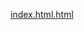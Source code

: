 [index.html.html](https://github.com/user-attachments/files/23000237/index.html.html)
<!DOCTYPE html>
<html lang="en">
<head>
    <meta charset="UTF-8">
    <meta name="viewport" content="width=device-width, initial-scale=1.0">
    <title>Colorful Tables</title>
    <style>
        .table-container {
            display: flex;
            gap: 20px;
            margin: 20px;
        }
        
        table {
            border-collapse: collapse;
            width: 45%;
        }
        
        th, td {
            border: 1px solid black;
            padding: 8px;
            text-align: center;
        }
        
        /* First Table Colors */
        .table1 tr:nth-child(1) td:nth-child(1) { background-color: #FF6B6B; } /* Red */
        .table1 tr:nth-child(1) td:nth-child(2) { background-color: #4ECDC4; } /* Teal */
        .table1 tr:nth-child(1) td:nth-child(3) { background-color: #FFE66D; } /* Yellow */
        .table1 tr:nth-child(1) td:nth-child(4) { background-color: #95E1D3; } /* Mint */
        .table1 tr:nth-child(1) td:nth-child(5) { background-color: #FFA5A5; } /* Light Red */
        
        .table1 tr:nth-child(2) td:nth-child(1) { background-color: #A8E6CF; } /* Light Green */
        .table1 tr:nth-child(2) td:nth-child(2) { background-color: #FFD3B6; } /* Peach */
        .table1 tr:nth-child(2) td:nth-child(3) { background-color: #FFAAA5; } /* Coral */
        .table1 tr:nth-child(2) td:nth-child(4) { background-color: #DCEDC1; } /* Pale Green */
        .table1 tr:nth-child(2) td:nth-child(5) { background-color: #FF8B94; } /* Pink */
        
        .table1 tr:nth-child(3) td:nth-child(1) { background-color: #B5EAD7; } /* Pastel Green */
        .table1 tr:nth-child(3) td:nth-child(2) { background-color: #C7CEEA; } /* Lavender */
        .table1 tr:nth-child(3) td:nth-child(3) { background-color: #E2F0CB; } /* Light Lime */
        .table1 tr:nth-child(3) td:nth-child(4) { background-color: #FFDAC1; } /* Light Orange */
        .table1 tr:nth-child(3) td:nth-child(5) { background-color: #B5B8FF; } /* Light Purple */
        
        .table1 tr:nth-child(4) td:nth-child(1) { background-color: #FF9AA2; } /* Salmon */
        .table1 tr:nth-child(4) td:nth-child(2) { background-color: #FFB7B2; } /* Light Salmon */
        .table1 tr:nth-child(4) td:nth-child(3) { background-color: #FFDAC1; } /* Peach */
        .table1 tr:nth-child(4) td:nth-child(4) { background-color: #E2F0CB; } /* Pale Green */
        .table1 tr:nth-child(4) td:nth-child(5) { background-color: #B5EAD7; } /* Mint */
        
        /* Second Table Colors */
        .table2 tr:nth-child(1) td:nth-child(1) { background-color: rgba(255, 107, 107, 0.7); } /* Semi-transparent Red */
        .table2 tr:nth-child(1) td:nth-child(2) { background-color: hsl(210, 100%, 70%); } /* Light Blue */
        .table2 tr:nth-child(1) td:nth-child(3) { background-color: #9B59B6; } /* Purple */
        .table2 tr:nth-child(1) td:nth-child(4) { background-color: rgb(52, 152, 219); } /* Blue */
        .table2 tr:nth-child(1) td:nth-child(5) { background-color: rgba(46, 204, 113, 0.8); } /* Semi-transparent Green */
        
        .table2 tr:nth-child(2) td:nth-child(1) { background-color: hsl(48, 100%, 67%); } /* Gold */
        .table2 tr:nth-child(2) td:nth-child(2) { background-color: rgb(231, 76, 60); } /* Red */
        .table2 tr:nth-child(2) td:nth-child(3) { background-color: rgba(155, 89, 182, 0.6); } /* Light Purple */
        .table2 tr:nth-child(2) td:nth-child(4) { background-color: hsl(120, 60%, 70%); } /* Light Green */
        .table2 tr:nth-child(2) td:nth-child(5) { background-color: rgb(241, 196, 15); } /* Yellow */
        
        .table2 tr:nth-child(3) td:nth-child(1) { background-color: rgba(52, 152, 219, 0.5); } /* Very Light Blue */
        .table2 tr:nth-child(3) td:nth-child(2) { background-color: hsl(0, 0%, 80%); } /* Light Gray */
        .table2 tr:nth-child(3) td:nth-child(3) { background-color: rgb(230, 126, 34); } /* Orange */
        .table2 tr:nth-child(3) td:nth-child(4) { background-color: rgba(46, 204, 113, 0.4); } /* Very Light Green */
        .table2 tr:nth-child(3) td:nth-child(5) { background-color: hsl(280, 50%, 70%); } /* Light Violet */
        
        .table2 tr:nth-child(4) td:nth-child(1) { background-color: rgb(149, 165, 166); } /* Gray */
        .table2 tr:nth-child(4) td:nth-child(2) { background-color: rgba(231, 76, 60, 0.7); } /* Semi-transparent Red */
        .table2 tr:nth-child(4) td:nth-child(3) { background-color: hsl(180, 60%, 70%); } /* Light Cyan */
        .table2 tr:nth-child(4) td:nth-child(4) { background-color: rgb(243, 156, 18); } /* Dark Yellow */
        .table2 tr:nth-child(4) td:nth-child(5) { background-color: rgba(52, 73, 94, 0.6); } /* Semi-transparent Dark Blue */
    </style>
</head>
<body>
    <div class="table-container">
        <!-- First Table -->
        <table class="table1">
            <tr>
                <td>Pizza</td>
                <td>New York</td>
                <td>John</td>
                <td>555-1234</td>
                <td>Burger</td>
            </tr>
            <tr>
                <td>Sushi</td>
                <td>Tokyo</td>
                <td>Sarah</td>
                <td>555-5678</td>
                <td>Pasta</td>
            </tr>
            <tr>
                <td>Tacos</td>
                <td>Mexico City</td>
                <td>Mike</td>
                <td>555-9012</td>
                <td>Salad</td>
            </tr>
            <tr>
                <td>Curry</td>
                <td>London</td>
                <td>Emma</td>
                <td>555-3456</td>
                <td>Steak</td>
            </tr>
        </table>

        <!-- Second Table -->
        <table class="table2">
            <tr>
                <td>Ramen</td>
                <td>Osaka</td>
                <td>David</td>
                <td>555-7890</td>
                <td>Sandwich</td>
            </tr>
            <tr>
                <td>Falafel</td>
                <td>Cairo</td>
                <td>Lisa</td>
                <td>555-2345</td>
                <td>Soup</td>
            </tr>
            <tr>
                <td>Paella</td>
                <td>Barcelona</td>
                <td>Carlos</td>
                <td>555-6789</td>
                <td>Rice</td>
            </tr>
            <tr>
                <td>Dim Sum</td>
                <td>Hong Kong</td>
                <td>Wei</td>
                <td>555-0123</td>
                <td>Noodles</td>
            </tr>
        </table>
    </div>
</body>
</html>
